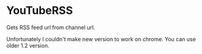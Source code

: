 # YouTubeRSS
Gets RSS feed url from channel url.
<p>
<p>
Unfortunately I couldn't make new version to work on chrome. You can use older 1.2 version.
